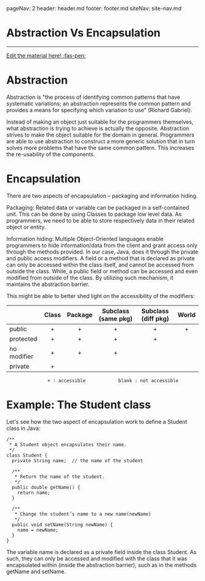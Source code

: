 <frontmatter>
  pageNav: 2
  header: header.md
  footer: footer.md
  siteNav: site-nav.md
</frontmatter>

<br> 

# Abstraction Vs Encapsulation
<hr>

<!-- DO NOT DELETE THIS LINK AND PLEASE WRITE BELOW THIS LINK-->
[Edit the material here! :fas-pen:](https://github.com/nus-cs2030/1920-s2/edit/master/contents/textbook/lecture01/abstractionVsEncapsulation/abstractionVsEncapsulation.md)
<!-- DO NOT DELETE THIS LINK AND PLEASE WRITE BELOW THIS LINK-->



# Abstraction 

Abstraction is "the process of identifying common patterns that have systematic variations; an abstraction represents the common pattern and provides a means for specifying which variation to use" (Richard Gabriel).

Instead of making an object just suitable for the programmers themselves, what abstraction is trying to achieve is actually the opposite. Abstraction strives to make the object suitable for the domain in general. Programmers are able to use abstraction to construct a more generic solution that in turn solves more problems that have the same common pattern. This increases the re-usability of the components.

# Encapsulation

There are two aspects of encapsulation – packaging and information hiding.

Packaging: Related data or variable can be packaged in a self-contained unit. This can be done by using Classes to package low level data. As programmers, we need to be able to store respectively data in their related object or entity.

Information hiding: Multiple Object-Oriented languages enable programmers to hide information/data from the client and grant access only through the methods provided. In our case, Java, does it through the private and public access modifiers. A field or a method that is declared as private can only be accessed within the class itself, and cannot be accessed from outside the class. While, a public field or method can be accessed and even modified from outside of the class. By utilizing such mechanism, it maintains the abstraction barrier.

This might be able to better shed light on the accessibility of the modifiers:

|            | Class | Package | Subclass (same pkg)| Subclass (diff pkg)| World |
| ---------- |:-----:|:-------:|:------------------:|:------------------:|:-----:|
| public     | +     | +       | +                  | +                  | +     |
| protected  | +     | +       | +                  | +                  |       |
| no modifier| +     | +       | +                  |                    |       |
| private    | +     |         |                    |                    |       |

                   + : accessible            blank : not accessible
                   
# Example: The Student class

Let's see how the two aspect of encapsulation work to define a Student class in Java:

```
/**
 * A Student object encapsulates their name.  
 */
class Student {
  private String name;  // the name of the student  
  
  /**
   * Return the name of the student.
   */
  public double getName() {
    return name;
  }

  /**
   * Change the student’s name to a new name(newName)
   */
  public void setName(String newName) {
    name = newName;
  }
}
```

The variable name is declared as a private field inside the class Student. As such, they can only be accessed and modified with the class that it was encapsulated within (inside the abstraction barrier), such as in the methods getName and setName.
                

